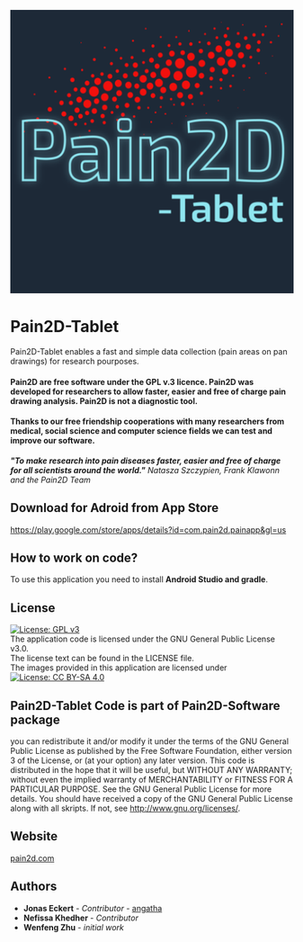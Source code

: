 ![Logo](https://github.com/Pain2D-Software/Pain2D-Tablet/blob/main/app/src/main/ic_logopain2d-playstore.png)


# Pain2D-Tablet
Pain2D-Tablet enables a fast and simple data collection (pain areas on pan drawings) for research pourposes.

#### Pain2D are free software under the GPL v.3 licence. Pain2D was developed for researchers to allow faster, easier and free of charge pain drawing analysis. Pain2D is not a diagnostic tool.
#### Thanks to our free friendship cooperations with many researchers from medical, social science and computer science fields we can test and improve our software. 

***"To make research into pain diseases faster, easier and free of charge for all scientists around the world."***
                             *Natasza Szczypien, Frank Klawonn and the Pain2D Team*

## Download for Adroid from App Store
https://play.google.com/store/apps/details?id=com.pain2d.painapp&gl=us

## How to work on code?
To use this application you need to install **Android Studio and gradle**.

## License
[![License: GPL v3](https://img.shields.io/badge/License-GPLv3-blue.svg)](https://www.gnu.org/licenses/gpl-3.0)\
The application code is licensed under the GNU General Public License v3.0.\
The license text can be found in the LICENSE file.\
The images provided in this application are licensed under [![License: CC BY-SA 4.0](https://img.shields.io/badge/License-CC%20BY--SA%204.0-lightgrey.svg)](https://creativecommons.org/licenses/by-sa/4.0/)

## Pain2D-Tablet Code is part of Pain2D-Software package
you can redistribute it and/or modify  it under the terms of the GNU General Public License as published by the Free Software Foundation, either version 3 of the License, or (at your option) any later version.
This code is distributed in the hope that it will be useful, but WITHOUT ANY WARRANTY; without even the implied warranty of MERCHANTABILITY or FITNESS FOR A PARTICULAR PURPOSE.  See the GNU General Public License for more details.
You should have received a copy of the GNU General Public License along with all skripts. If not, see <http://www.gnu.org/licenses/>.


## Website 
[pain2d.com](https://www.pain2d.com)

## Authors

* **Jonas Eckert** - *Contributor* - [angatha](https://github.com/angatha)
* **Nefissa Khedher** - *Contributor*
* **Wenfeng Zhu** - *initial work* 

